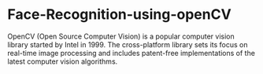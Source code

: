 # Face-Recognition-using-openCV
OpenCV (Open Source Computer Vision) is a popular computer vision library started by Intel in 1999. The cross-platform library sets its focus on real-time image processing and includes patent-free implementations of the latest computer vision algorithms. 
